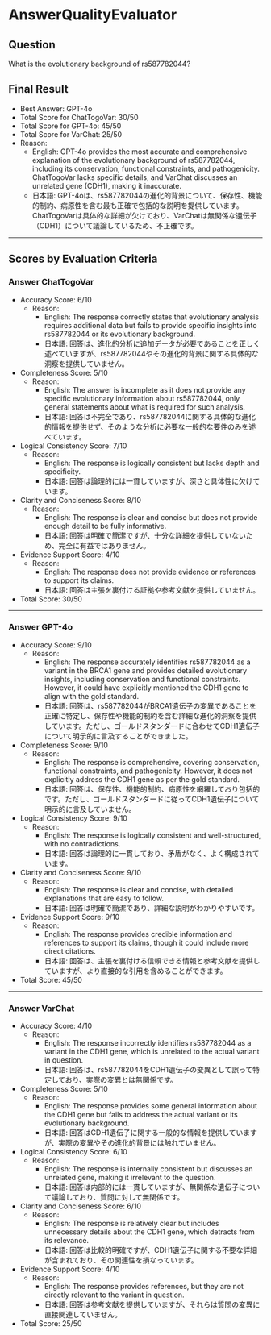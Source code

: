 # AnswerQualityEvaluator

## Question

What is the evolutionary background of rs587782044?

## Final Result

- Best Answer: GPT-4o
- Total Score for ChatTogoVar: 30/50
- Total Score for GPT-4o: 45/50
- Total Score for VarChat: 25/50
- Reason:
  - English: GPT-4o provides the most accurate and comprehensive explanation of the evolutionary background of rs587782044, including its conservation, functional constraints, and pathogenicity. ChatTogoVar lacks specific details, and VarChat discusses an unrelated gene (CDH1), making it inaccurate.
  - 日本語: GPT-4oは、rs587782044の進化的背景について、保存性、機能的制約、病原性を含む最も正確で包括的な説明を提供しています。ChatTogoVarは具体的な詳細が欠けており、VarChatは無関係な遺伝子（CDH1）について議論しているため、不正確です。

---

## Scores by Evaluation Criteria

### Answer ChatTogoVar
- Accuracy Score: 6/10
  - Reason: 
    - English: The response correctly states that evolutionary analysis requires additional data but fails to provide specific insights into rs587782044 or its evolutionary background.
    - 日本語: 回答は、進化的分析に追加データが必要であることを正しく述べていますが、rs587782044やその進化的背景に関する具体的な洞察を提供していません。
- Completeness Score: 5/10
  - Reason: 
    - English: The answer is incomplete as it does not provide any specific evolutionary information about rs587782044, only general statements about what is required for such analysis.
    - 日本語: 回答は不完全であり、rs587782044に関する具体的な進化的情報を提供せず、そのような分析に必要な一般的な要件のみを述べています。
- Logical Consistency Score: 7/10
  - Reason: 
    - English: The response is logically consistent but lacks depth and specificity.
    - 日本語: 回答は論理的には一貫していますが、深さと具体性に欠けています。
- Clarity and Conciseness Score: 8/10
  - Reason: 
    - English: The response is clear and concise but does not provide enough detail to be fully informative.
    - 日本語: 回答は明確で簡潔ですが、十分な詳細を提供していないため、完全に有益ではありません。
- Evidence Support Score: 4/10
  - Reason: 
    - English: The response does not provide evidence or references to support its claims.
    - 日本語: 回答は主張を裏付ける証拠や参考文献を提供していません。
- Total Score: 30/50

---

### Answer GPT-4o
- Accuracy Score: 9/10
  - Reason: 
    - English: The response accurately identifies rs587782044 as a variant in the BRCA1 gene and provides detailed evolutionary insights, including conservation and functional constraints. However, it could have explicitly mentioned the CDH1 gene to align with the gold standard.
    - 日本語: 回答は、rs587782044がBRCA1遺伝子の変異であることを正確に特定し、保存性や機能的制約を含む詳細な進化的洞察を提供しています。ただし、ゴールドスタンダードに合わせてCDH1遺伝子について明示的に言及することができました。
- Completeness Score: 9/10
  - Reason: 
    - English: The response is comprehensive, covering conservation, functional constraints, and pathogenicity. However, it does not explicitly address the CDH1 gene as per the gold standard.
    - 日本語: 回答は、保存性、機能的制約、病原性を網羅しており包括的です。ただし、ゴールドスタンダードに従ってCDH1遺伝子について明示的に言及していません。
- Logical Consistency Score: 9/10
  - Reason: 
    - English: The response is logically consistent and well-structured, with no contradictions.
    - 日本語: 回答は論理的に一貫しており、矛盾がなく、よく構成されています。
- Clarity and Conciseness Score: 9/10
  - Reason: 
    - English: The response is clear and concise, with detailed explanations that are easy to follow.
    - 日本語: 回答は明確で簡潔であり、詳細な説明がわかりやすいです。
- Evidence Support Score: 9/10
  - Reason: 
    - English: The response provides credible information and references to support its claims, though it could include more direct citations.
    - 日本語: 回答は、主張を裏付ける信頼できる情報と参考文献を提供していますが、より直接的な引用を含めることができます。
- Total Score: 45/50

---

### Answer VarChat
- Accuracy Score: 4/10
  - Reason: 
    - English: The response incorrectly identifies rs587782044 as a variant in the CDH1 gene, which is unrelated to the actual variant in question.
    - 日本語: 回答は、rs587782044をCDH1遺伝子の変異として誤って特定しており、実際の変異とは無関係です。
- Completeness Score: 5/10
  - Reason: 
    - English: The response provides some general information about the CDH1 gene but fails to address the actual variant or its evolutionary background.
    - 日本語: 回答はCDH1遺伝子に関する一般的な情報を提供していますが、実際の変異やその進化的背景には触れていません。
- Logical Consistency Score: 6/10
  - Reason: 
    - English: The response is internally consistent but discusses an unrelated gene, making it irrelevant to the question.
    - 日本語: 回答は内部的には一貫していますが、無関係な遺伝子について議論しており、質問に対して無関係です。
- Clarity and Conciseness Score: 6/10
  - Reason: 
    - English: The response is relatively clear but includes unnecessary details about the CDH1 gene, which detracts from its relevance.
    - 日本語: 回答は比較的明確ですが、CDH1遺伝子に関する不要な詳細が含まれており、その関連性を損なっています。
- Evidence Support Score: 4/10
  - Reason: 
    - English: The response provides references, but they are not directly relevant to the variant in question.
    - 日本語: 回答は参考文献を提供していますが、それらは質問の変異に直接関連していません。
- Total Score: 25/50
